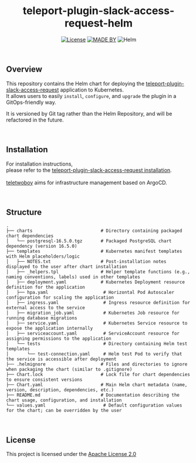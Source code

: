 <div align=center>

# teleport-plugin-slack-access-request-helm

[![License](https://img.shields.io/badge/License-Apache%202.0-%234b5563.svg?style=flat-square)](https://www.apache.org/licenses/LICENSE-2.0)
[![MADE BY](https://img.shields.io/badge/made%20by-teletwoboy-informational?style=flat-square)](https://github.com/teletwoboy)
![Helm](https://img.shields.io/badge/Helm-Chart-success?style=flat-square)

</div>

<br>

## Overview
This repository contains the Helm chart for deploying the [teleport-plugin-slack-access-request](https://github.com/teletwoboy/teleport-plugin-slack-access-request) application to Kubernetes.  
It allows users to easily `install`, `configure`, and `upgrade` the plugin in a GitOps-friendly way.

It is versioned by Git tag rather than the Helm Repository, and will be refactored in the future.

<br>

## Installation

For installation instructions, <br>
please refer to the [teleport-plugin-slack-access-request installation](https://github.com/teletwoboy/teleport-plugin-slack-access-request?tab=readme-ov-file#installation-with-argocd). <br>
<br>
[teletwoboy](https://github.com/teletwoboy) aims for infrastructure management based on ArgoCD.

<br>

## Structure
```
.
├── charts                          # Directory containing packaged chart dependencies
│   └── postgresql-16.5.0.tgz       # Packaged PostgreSQL chart dependency (version 16.5.0)
├── templates                       # Kubernetes manifest templates with Helm placeholders/logic
│   ├── NOTES.txt                   # Post-installation notes displayed to the user after chart installation
│   ├── _helpers.tpl                # Helper template functions (e.g., naming conventions, labels) used in other templates
│   ├── deployment.yaml             # Kubernetes Deployment resource definition for the application
│   ├── hpa.yaml                     # Horizontal Pod Autoscaler configuration for scaling the application
│   ├── ingress.yaml                 # Ingress resource definition for external access to the service
│   ├── migration_job.yaml           # Kubernetes Job resource for running database migrations
│   ├── service.yaml                 # Kubernetes Service resource to expose the application internally
│   ├── serviceaccount.yaml          # ServiceAccount resource for assigning permissions to the application
│   └── tests                        # Directory containing Helm test templates
│       └── test-connection.yaml     # Helm test Pod to verify that the service is accessible after deployment
├── .helmignore                     # Files and directories to ignore when packaging the chart (similar to .gitignore)
├── Chart.lock                      # Lock file for chart dependencies to ensure consistent versions
├── Chart.yaml                      # Main Helm chart metadata (name, version, description, dependencies, etc.)
├── README.md                       # Documentation describing the chart usage, configuration, and installation
└── values.yaml                      # Default configuration values for the chart; can be overridden by the user
```

<br>

## License

This project is licensed under the [Apache License 2.0](LICENSE)

